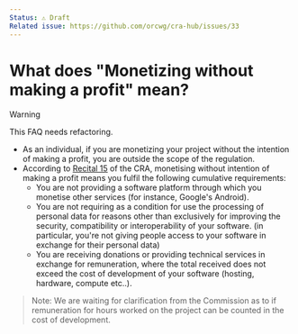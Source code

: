 ```yaml
---
Status: ⚠️ Draft
Related issue: https://github.com/orcwg/cra-hub/issues/33
---
```


# What does "Monetizing without making a profit" mean?

> [!WARNING]  
> This FAQ needs refactoring.

- As an individual, if you are monetizing your project without the intention of making a profit, you are outside the scope of the regulation.
- According to [Recital 15][] of the CRA, monetising without intention of making a profit means you fulfil the following cumulative requirements:
    - You are not providing a software platform through which you monetise other services (for instance, Google's Android).
    - You are not requiring as a condition for use the processing of personal data for reasons other than exclusively for improving the security, compatibility or interoperability of your software. (in particular, you're not giving people access to your software in exchange for their personal data)
   - You are receiving donations or providing technical services in exchange for remuneration, where the total received does not exceed the cost of development of your software (hosting, hardware, compute etc..).

> Note: We are waiting for clarification from the Commission as to if remuneration for hours worked on the project can be counted in the cost of development.

[Recital 15]: https://eur-lex.europa.eu/legal-content/EN/TXT/HTML/?uri=OJ:L_202402847#rct_15

